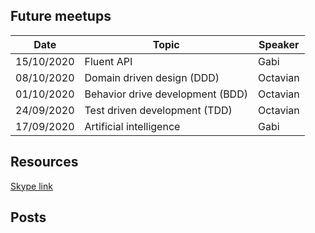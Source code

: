 ## Future meetups

Date | Topic | Speaker
---- | ----- | -------
15/10/2020 | Fluent API | Gabi
08/10/2020 | Domain driven design (DDD) | Octavian
01/10/2020| Behavior drive development (BDD) | Octavian
24/09/2020| Test driven development (TDD) | Octavian
17/09/2020| Artificial intelligence | Gabi

## Resources

[Skype link](https://join.skype.com/aVPiBEnRdtNK)

## Posts
